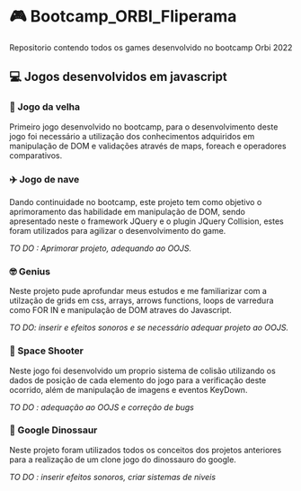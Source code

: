 # 🎮 Bootcamp_ORBI_Fliperama
Repositorio contendo todos os games desenvolvido no bootcamp Orbi 2022

## 💻 Jogos desenvolvidos em javascript

### 👵 Jogo da velha 
Primeiro jogo desenvolvido no bootcamp, para o desenvolvimento deste jogo foi necessário a utilização dos conhecimentos adquiridos em manipulação de DOM e validações através de maps, foreach e operadores comparativos.

### ✈️ Jogo de nave 
Dando continuidade no bootcamp, este projeto tem como objetivo o aprimoramento das habilidade em manipulação de DOM, sendo apresentado neste o framework JQuery e o plugin JQuery Collision, estes foram utilizados para agilizar o desenvolvimento do game. 

_TO DO : Aprimorar projeto, adequando ao OOJS._ 

### 🤓 Genius 
Neste projeto pude aprofundar meus estudos e me familiarizar com a utilzação de grids em css, arrays, arrows functions, loops de varredura como FOR IN e manipulação de DOM atraves do Javascript. 

_TO DO: inserir e efeitos sonoros e se necessário adequar projeto ao OOJS._

### 👾 Space Shooter
Neste jogo foi desenvolvido um proprio sistema de colisão utilizando os dados de posição de cada elemento do jogo para a verificação deste ocorrido, além de manipulação de imagens e eventos KeyDown.

_TO DO : adequação ao OOJS e correção de bugs_

### 🦖 Google Dinossaur
Neste projeto foram utilizados todos os conceitos dos projetos anteriores para a realização de um clone jogo do dinossauro do google.

_TO DO : inserir efeitos sonoros, criar sistemas de niveis_
